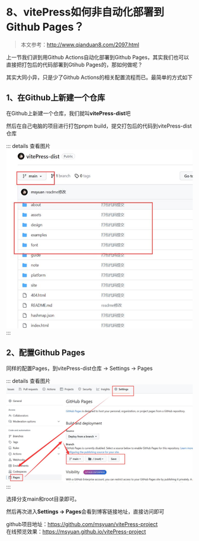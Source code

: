# 8、vitePress如何非自动化部署到Github Pages？

> 本文参考：http://www.qianduan8.com/2097.html

上一节我们讲到用Github Actions自动化部署到Github Pages，其实我们也可以直接把打包后的代码部署到Gtihub Pages的，那如何做呢？

其实大同小异，只是少了Github Actions的相关配置流程而已。最简单的方式如下

## 1、在Github上新建一个仓库

在Github上新建一个仓库，我们就叫**vitePress-dist**吧

然后在自己电脑的项目进行打包pnpm build，提交打包后的代码到vitePress-dist仓库 

::: details 查看图片
![24-0824-04-01](../image/Write/24-0824-04-01.jpg)
:::

## 2、配置Github Pages

同样的配置Pages，到vitePress-dist仓库 -> Settings -> Pages 

::: details 查看图片
![24-0824-04-02](../image/Write/24-0824-04-02.jpg)
:::

选择分支main和root目录即可。

然后再次进入**Settings -> Pages**会看到博客链接地址，直接访问即可

github项目地址：https://github.com/msyuan/vitePress-project  
在线预览效果：https://msyuan.github.io/vitePress-project